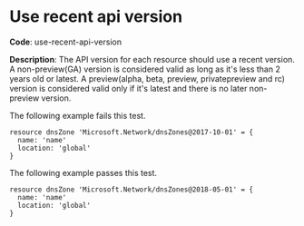 # Use recent api version

**Code**: use-recent-api-version

**Description**: The API version for each resource should use a recent version. A non-preview(GA) version is considered valid as long as it's less than 2 years old or latest. A preview(alpha, beta, preview, privatepreview and rc) version is considered valid only if it's latest and there is no later non-preview version.

The following example fails this test.

```bicep
resource dnsZone 'Microsoft.Network/dnsZones@2017-10-01' = {
  name: 'name'
  location: 'global'
}
```

The following example passes this test.

```bicep
resource dnsZone 'Microsoft.Network/dnsZones@2018-05-01' = {
  name: 'name'
  location: 'global'
}
```
